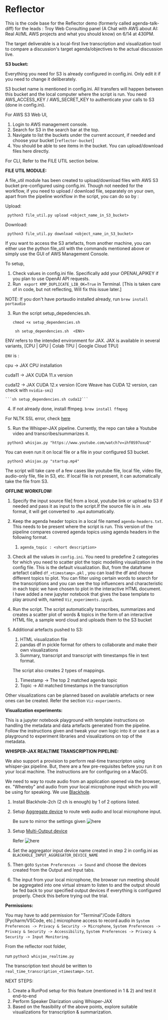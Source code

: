# Reflector

This is the code base for the Reflector demo (formerly called agenda-talk-diff) for the leads : Troy Web Consulting
panel (A Chat with AWS about AI: Real AI/ML AWS projects and what you should know) on 6/14 at 430PM.

The target deliverable is a local-first live transcription and visualization tool to compare a discussion's target
agenda/objectives to the actual discussion live.

**S3 bucket:**

Everything you need for S3 is already configured in config.ini. Only edit it if you need to change it deliberately.

S3 bucket name is mentioned in config.ini. All transfers will happen between this bucket and the local computer where
the
script is run. You need AWS_ACCESS_KEY / AWS_SECRET_KEY to authenticate your calls to S3 (done in config.ini).

For AWS S3 Web UI,

1) Login to AWS management console.
2) Search for S3 in the search bar at the top.
3) Navigate to list the buckets under the current account, if needed and choose your bucket [```reflector-bucket```]
4) You should be able to see items in the bucket. You can upload/download files here directly.

For CLI,
Refer to the FILE UTIL section below.

**FILE UTIL MODULE:**

A file_util module has been created to upload/download files with AWS S3 bucket pre-configured using config.ini.
Though not needed for the workflow, if you need to upload / download file, separately on your own, apart from the
pipeline workflow in the script, you can do so by :

Upload:

``` python3 file_util.py upload <object_name_in_S3_bucket>```

Download:

``` python3 file_util.py download <object_name_in_S3_bucket>```

If you want to access the S3 artefacts, from another machine, you can either use the python file_util with the commands
mentioned above or simply use the GUI of AWS Management Console.

To setup,

1) Check values in config.ini file. Specifically add your OPENAI_APIKEY if you plan to use OpenAI API requests.
2) Run ``` export KMP_DUPLICATE_LIB_OK=True``` in
   Terminal. [This is taken care of in code, but not reflecting, Will fix this issue later.]

NOTE: If you don't have portaudio installed already, run ```brew install portaudio```

3) Run the script setup_depedencies.sh.

   ``` chmod +x setup_dependencies.sh ```

   ``` sh setup_dependencies.sh  <ENV>```

ENV refers to the intended environment for JAX. JAX is available in several
variants, [CPU | GPU | Colab TPU | Google Cloud TPU]

```ENV``` is :

cpu -> JAX CPU installation

cuda11 -> JAX CUDA 11.x version

cuda12 -> JAX CUDA 12.x version (Core Weave has CUDA 12 version, can check with ```nvidia-smi```)

    ```sh setup_dependencies.sh cuda12```

4) If not already done, install ffmpeg. ```brew install ffmpeg```

For NLTK SSL error,
check [here](https://stackoverflow.com/questions/38916452/nltk-download-ssl-certificate-verify-failed)

5) Run the Whisper-JAX pipeline. Currently, the repo can take a Youtube video and transcribes/summarizes it.

``` python3 whisjax.py "https://www.youtube.com/watch?v=ihf0S97oxuQ"```

You can even run it on local file or a file in your configured S3 bucket.

``` python3 whisjax.py "startup.mp4"```

The script will take care of a few cases like youtube file, local file, video file, audio-only file,
file in S3, etc. If local file is not present, it can automatically take the file from S3.

**OFFLINE WORKFLOW:**

1) Specify the input source file] from a local, youtube link or upload to S3 if needed and pass it as input to the
   script.If the source file is in
   ```.m4a``` format, it will get converted to ```.mp4``` automatically.
2) Keep the agenda header topics in a local file named ```agenda-headers.txt```. This needs to be present where the
   script is run.
   This version of the pipeline compares covered agenda topics using agenda headers in the following format.
    1) ```agenda_topic : <short description>```
3) Check all the values in ```config.ini```. You need to predefine 2 categories for which you need to scatter plot the
   topic modelling visualization in the config file. This is the default visualization. But, from the dataframe artefact
   called
   ```df_<timestamp>.pkl``` , you can load the df and choose different topics to plot. You can filter using certain
   words to search for the
   transcriptions and you can see the top influencers and characteristic in each topic we have chosen to plot in the
   interactive HTML document. I have added a new jupyter notebook that gives the base template to play around with,
   named
   ```Viz_experiments.ipynb```.
4) Run the script. The script automatically transcribes, summarizes and creates a scatter plot of words & topics in the
   form of an interactive
   HTML file, a sample word cloud and uploads them to the S3 bucket
5) Additional artefacts pushed to S3:
    1) HTML visualization file
    2) pandas df in pickle format for others to collaborate and make their own visualizations
    3) Summary, transcript and transcript with timestamps file in text format.

   The script also creates 2 types of mappings.
    1) Timestamp -> The top 2 matched agenda topic
    2) Topic -> All matched timestamps in the transcription

Other visualizations can be planned based on available artefacts or new ones can be created. Refer the
section ```Viz-experiments```.

**Visualization experiments:**

This is a jupyter notebook playground with template instructions on handling the metadata and data artefacts generated
from the
pipeline. Follow the instructions given and tweak your own logic into it or use it as a playground to experiment
libraries and
visualizations on top of the metadata.

**WHISPER-JAX REALTIME TRANSCRIPTION PIPELINE:**

We also support a provision to perform real-time transcripton using whisper-jax pipeline. But, there are
a few pre-requisites before you run it on your local machine. The instructions are for
configuring on a MacOS.

We need to way to route audio from an application opened via the browser, ex. "Whereby" and audio from your local
microphone input which you will be using for speaking. We
use [Blackhole](https://github.com/ExistentialAudio/BlackHole).

1) Install Blackhole-2ch (2 ch is enough) by 1 of 2 options listed.
2) Setup [Aggregate device](https://github.com/ExistentialAudio/BlackHole/wiki/Aggregate-Device) to route web audio and
   local microphone input.

   Be sure to mirror the settings given ![here](./images/aggregate_input.png)
3) Setup [Multi-Output device](https://github.com/ExistentialAudio/BlackHole/wiki/Multi-Output-Device)

   Refer ![here](./images/multi-output.png)

4) Set the aggregator input device name created in step 2 in config.ini as ```BLACKHOLE_INPUT_AGGREGATOR_DEVICE_NAME```

5) Then goto ``` System Preferences -> Sound ``` and choose the devices created from the Output and
   Input tabs.

6) The input from your local microphone, the browser run meeting should be aggregated into one virtual stream to listen
   to
   and the output should be fed back to your specified output devices if everything is configured properly. Check this
   before trying out the trial.

**Permissions:**

You may have to add permission for "Terminal"/Code Editors [Pycharm/VSCode, etc.] microphone access to record audio in
```System Preferences -> Privacy & Security -> Microphone```,
```System Preferences -> Privacy & Security -> Accessibility```,
```System Preferences -> Privacy & Security -> Input Monitoring```.

From the reflector root folder,

run ```python3 whisjax_realtime.py```

The transcription text should be written to ```real_time_transcription_<timestamp>.txt```.

NEXT STEPS:

1) Create a RunPod setup for this feature (mentioned in 1 & 2) and test it end-to-end
2) Perform Speaker Diarization using Whisper-JAX
3) Based on the feasibility of the above points, explore suitable visualizations for transcription & summarization.
